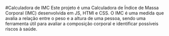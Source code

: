 #Calculadora de IMC 
Este projeto é uma Calculadora de Índice de Massa Corporal (IMC) desenvolvida em JS, HTMl e CSS. O IMC é uma medida que avalia a relação entre o peso e a altura de uma pessoa, sendo uma ferramenta útil para avaliar a composição corporal e identificar possíveis riscos à saúde.

